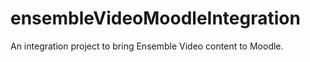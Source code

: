 ensembleVideoMoodleIntegration
==============================

An integration project to bring Ensemble Video content to Moodle.